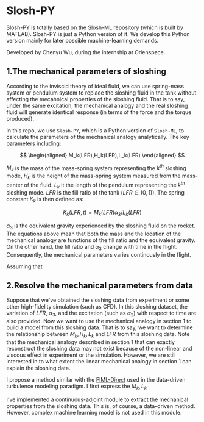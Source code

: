 # **Slosh-PY**

Slosh-PY is totally based on the Slosh-ML repository (which is built by MATLAB). Slosh-PY is just a Python version of it. We develop this Python version mainly for later possible machine-learning demands.

Developed by Chenyu Wu, during the internship at Orienspace.

## **1.The mechanical parameters of sloshing**

According to the inviscid theory of ideal fluid, we can use spring-mass system or pendulum system to replace the sloshing fluid in the tank without affecting the mecahnical properties of the sloshing fluid. That is to say, under the same excitation, the mechanical analogy and the real sloshing fluid will generate identical response (in terms of the force and the torque produced).

In this repo, we use `Slosh-PY`, which is a Python version of `Slosh-ML`, to calculate the parameters of the mechanical analogy analytically. The key parameters including:

$$
\begin{aligned}
M_k(LFR),H_k(LFR),L_k(LFR)
\end{aligned}
$$

$M_k$ is the mass of the mass-spring system representing the $k^{th}$ sloshing mode, $H_k$ is the height of the mass-spring system measured from the mass-center of the fluid. $L_k$ it the length of the pendulum representing the $k^{th}$ sloshing mode. $LFR$ is the fill ratio of the tank ($LFR\in(0,1)$). The spring constant $K_k$ is then defined as:

$$
K_k(LFR, t)=M_k(LFR)\alpha_3/L_k(LFR)
$$

$\alpha_3$ is the equivalent gravity experienced by the sloshing fluid on the rocket. The equations above mean that both the mass and the location of the mechanical analogy are functions of the fill ratio and the equivalent gravity. On the other hand, the fill ratio and $\alpha_3$ change with time in the flight. Consequently, the mechanical parameters varies continously in the flight.

Assuming that 

## **2.Resolve the mechanical parameters from data**

Suppose that we've obtained the sloshing data from experiment or some other high-fidelity simulation (such as CFD). In this sloshing dataset, the variation of $LFR$, $\alpha_3$, and the excitation (such as $\alpha_2$) with respect to time are also provided. Now we want to use the mechanical analogy in section 1 to build a model from this sloshing data. That is to say, we want to determine the relationship between $M_k, H_k,L_k$ and $LFR$ from this sloshing data. Note that the mechanical analogy described in section 1 that can exactly reconstruct the sloshing data may not exist because of the non-linear and viscous effect in experiment or the simulation. However, we are still interested in to what extent the linear mechanical analogy in section 1 can explain the sloshing data. 

I propose a method similar with the [FIML-Direct](https://www.researchgate.net/profile/Jonathan-Holland-5/publication/330198330_Towards_Integrated_Field_Inversion_and_Machine_Learning_With_Embedded_Neural_Networks_for_RANS_Modeling/links/5c3a42bfa6fdccd6b5a8852e/Towards-Integrated-Field-Inversion-and-Machine-Learning-With-Embedded-Neural-Networks-for-RANS-Modeling.pdf) used in the data-driven turbulence modeling paradigm. I first express the $M_k, L_k$

I've implemented a continuous-adjoint module to extract the mechanical properties from the sloshing data. This is, of course, a data-driven method. However, complex machine learning model is not used in this module. 


